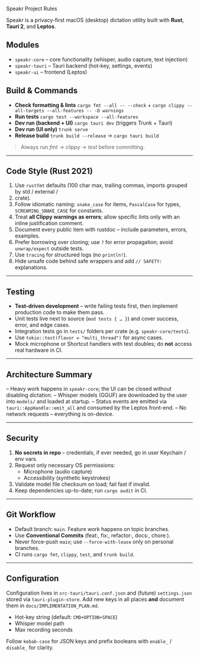 Speakr Project Rules

Speakr is a privacy-first macOS (desktop) dictation utility built with **Rust**, **Tauri 2**,
and **Leptos**.

## Modules

- `speakr-core` – core functionality (whisper, audio capture, text injection)
- `speakr-tauri` – Tauri backend (hot-key, settings, events)
- `speakr-ui` – frontend (Leptos)

## Build & Commands

- **Check formatting & lints**      `cargo fmt --all -- --check`  +
  `cargo clippy --all-targets --all-features -- -D warnings`
- **Run tests**                     `cargo test --workspace --all-features`
- **Dev run (backend + UI)**        `cargo tauri dev` (triggers Trunk + Tauri)
- **Dev run (UI only)**            `trunk serve`
- **Release build**                 `trunk build --release`  →  `cargo tauri build`

> Always run *fmt → clippy → test* before committing.

---

## Code Style (Rust 2021)

1. Use `rustfmt` defaults (100 char max, trailing commas, imports grouped by std / external /
2. crate).
3. Follow idiomatic naming: `snake_case` for items, `PascalCase` for types, `SCREAMING_SNAKE_CASE`
   for constants.
4. Treat **all Clippy warnings as errors**; allow specific lints only with an inline justification
   comment.
5. Document every public item with rustdoc – include parameters, errors, examples.
6. Prefer borrowing over cloning; use `?` for error propagation; avoid `unwrap/expect` outside
   tests.
7. Use `tracing` for structured logs (no `println!`).
8. Hide unsafe code behind safe wrappers and add `// SAFETY:` explanations.

---

## Testing

- **Test-driven development** – write failing tests first, then implement production code to make
  them pass.
- Unit tests live next to source (`mod tests { … }`) and cover success, error, and edge cases.
- Integration tests go in `tests/` folders per crate (e.g. `speakr-core/tests`).
- Use `tokio::test(flavor = "multi_thread")` for async cases.
- Mock microphone or Shortcut handlers with test doubles; do **not** access real hardware in CI.

---

## Architecture Summary

– Heavy work happens in `speakr-core`; the UI can be closed without disabling dictation.
– Whisper models (GGUF) are downloaded by the user into `models/` and loaded at startup.
– Status events are emitted via `tauri::AppHandle::emit_all` and consumed by the Leptos front-end.
– No network requests – everything is on-device.

---

## Security

1. **No secrets in repo** – credentials, if ever needed, go in user Keychain / env vars.
2. Request only necessary OS permissions:
   - Microphone (audio capture)
   - Accessibility (synthetic keystrokes)
3. Validate model file checksum on load; fail fast if invalid.
4. Keep dependencies up-to-date; run `cargo audit` in CI.

---

## Git Workflow

- Default branch: `main`.  Feature work happens on topic branches.
- Use **Conventional Commits** (feat:, fix:, refactor:, docs:, chore:).
- Never force-push `main`; use `--force-with-lease` only on personal branches.
- CI runs `cargo fmt`, `clippy`, `test`, and `trunk build`.

---

## Configuration

Configuration lives in `src-tauri/tauri.conf.json` and (future) `settings.json` stored via
`tauri-plugin-store`. Add new keys in all places **and** document them in
`docs/IMPLEMENTATION_PLAN.md`.

- Hot-key string (default: `CMD+OPTION+SPACE`)
- Whisper model path
- Max recording seconds

Follow `kebab-case` for JSON keys and prefix booleans with `enable_` / `disable_` for clarity.
